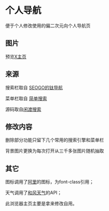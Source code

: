 # 个人导航

便于个人修改使用的偏二次元向个人导航页

## 图片

预览[X主页](https://wxnan.gitee.io/x_home_page/) 

## 来源    
  
搜索栏取自 [SEOGO的钛导航](https://www.seogo.me/)

菜单栏取自 [简单搜索](https://github.com/5iux/sou)  

源码取自[闲渡搜索](https://github.com/xiandus/search) 

## 修改内容

删除部分功能只留下几个常用的搜索引擎和菜单栏

背景图片更换为每次打开从三千多张图片随机抽取

## 其它

图标调用了[阿里](https://www.iconfont.cn/)的图标，为font-class引用；

天气调用了[和风天气](https://dev.heweather.com/)的API；

此浏览器主页主要是拿来修改自用。

